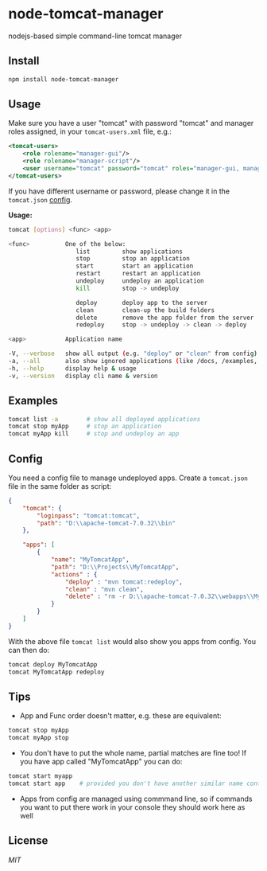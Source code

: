 node-tomcat-manager
===================
nodejs-based simple command-line tomcat manager


Install
-------

```bash
npm install node-tomcat-manager
```


Usage
-----
Make sure you have a user "tomcat" with password "tomcat" and manager roles assigned, in your `tomcat-users.xml` file, e.g.:

```xml
<tomcat-users>
	<role rolename="manager-gui"/>
	<role rolename="manager-script"/>
	<user username="tomcat" password="tomcat" roles="manager-gui, manager-script"/>
</tomcat-users>
```

If you have different username or password, please change it in the `tomcat.json` [config](#config).

**Usage:**

```bash
tomcat [options] <func> <app>

<func>			One of the below:
                   list         show applications
                   stop         stop an application
                   start        start an application
                   restart      restart an application
                   undeploy     undeploy an application
                   kill         stop -> undeploy

                   deploy       deploy app to the server
                   clean        clean-up the build folders
                   delete       remove the app folder from the server
                   redeploy     stop -> undeploy -> clean -> deploy

<app>			Application name

-V, --verbose   show all output (e.g. "deploy" or "clean" from config)
-a, --all       also show ignored applications (like /docs, /examples, /manager)
-h, --help      display help & usage
-v, --version   display cli name & version
```

Examples
--------
```bash
tomcat list -a        # show all deployed applications
tomcat stop myApp     # stop an application
tomcat myApp kill     # stop and undeploy an app
```



Config
------
You need a config file to manage undeployed apps. Create a `tomcat.json` file in the same folder as script:

```json
{
	"tomcat": {
		"loginpass": "tomcat:tomcat",
		"path": "D:\\apache-tomcat-7.0.32\\bin"
	},

	"apps": [
		{
			"name": "MyTomcatApp",
			"path": "D:\\Projects\\MyTomcatApp",
			"actions" : {
				"deploy" : "mvn tomcat:redeploy",
				"clean" : "mvn clean",
				"delete" : "rm -r D:\\apache-tomcat-7.0.32\\webapps\\MyTomcatApp"
			}
		}
	]
}
```

With the above file `tomcat list` would also show you apps from config. You can then do:

```bash
tomcat deploy MyTomcatApp
tomcat MyTomcatApp redeploy
```



Tips
----

 - App and Func order doesn't matter, e.g. these are equivalent:

```bash
tomcat stop myApp
tomcat myApp stop
```

 - You don't have to put the whole name, partial matches are fine too! If you have app called "MyTomcatApp" you can do:

```bash
tomcat start myapp
tomcat start app    # provided you don't have another similar name containing "app"
```


 - Apps from config are managed using commmand line, so if commands you want to put there work in your console they should work here as well

License
-------

*MIT*
